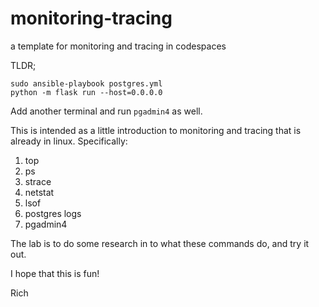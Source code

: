# monitoring-tracing
a template for monitoring and tracing in codespaces

TLDR;

```
sudo ansible-playbook postgres.yml
python -m flask run --host=0.0.0.0
```

Add another terminal and run `pgadmin4` as well.

This is intended as a little introduction to monitoring and tracing that is already in linux. Specifically:

1. top
2. ps
3. strace
4. netstat
5. lsof
6. postgres logs
7. pgadmin4

The lab is to do some research in to what these commands do, and try it out.

I hope that this is fun!

Rich

